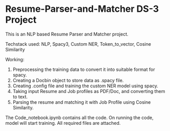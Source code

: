# Resume-Parser-and-Matcher  DS-3 Project

This is an NLP based Resume Parser and Matcher project.

Techstack used: NLP, Spacy3, Custom NER, Token_to_vector, Cosine Similarity

Working:
1. Preprocessing the training data to convert it into suitable format for spacy.
2. Creating a Docbin object to store data as .spacy file.
3. Creating .config file and training the custom NER model using spacy.
4. Taking input Resume and Job profiles as PDF/Doc, and converting them to text.
5. Parsing the resume and matching it with Job Profile using Cosine Similarity.

The Code_notebook.ipynb contains all the code.
On running the code, model will start training.
All required files are attached.
